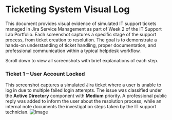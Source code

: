 # Ticketing System Visual Log

This document provides visual evidence of simulated IT support tickets managed in Jira Service Management as part of Week 2 of the IT Support Lab Portfolio. Each screenshot captures a specific stage of the support process, from ticket creation to resolution. The goal is to demonstrate a hands-on understanding of ticket handling, proper documentation, and professional communication within a typical helpdesk workflow.

Scroll down to view all screenshots with brief explanations of each step.


### **Ticket 1 – User Account Locked**
This screenshot captures a simulated Jira ticket where a user is unable to log in due to multiple failed login attempts. The issue was classified under the **Active Directory** component with **Medium** priority. A professional public reply was added to inform the user about the resolution process, while an internal note documents the investigation steps taken by the IT support technician.
![Image](https://github.com/user-attachments/assets/fdcdc9d3-249c-4792-815a-b89ebe36daa7)

